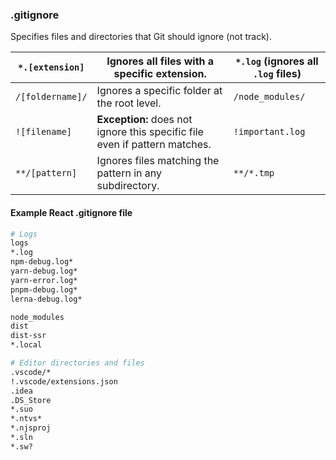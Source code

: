 ### .gitignore
Specifies files and directories that Git should ignore (not track).

| `*.[extension]` | Ignores all files with a specific extension. | `*.log` (ignores all `.log` files) |
| ------------- | -------------------------------- | ---- |
| `/[foldername]/` | Ignores a specific folder at the root level. | `/node_modules/` |
| `![filename]` | **Exception:** does not ignore this specific file even if pattern matches. | `!important.log` |
| `**/[pattern]` | Ignores files matching the pattern in any subdirectory. | `**/*.tmp` |

#### Example React .gitignore file
```bash
# Logs
logs
*.log
npm-debug.log*
yarn-debug.log*
yarn-error.log*
pnpm-debug.log*
lerna-debug.log*

node_modules
dist
dist-ssr
*.local

# Editor directories and files
.vscode/*
!.vscode/extensions.json
.idea
.DS_Store
*.suo
*.ntvs*
*.njsproj
*.sln
*.sw?
```
